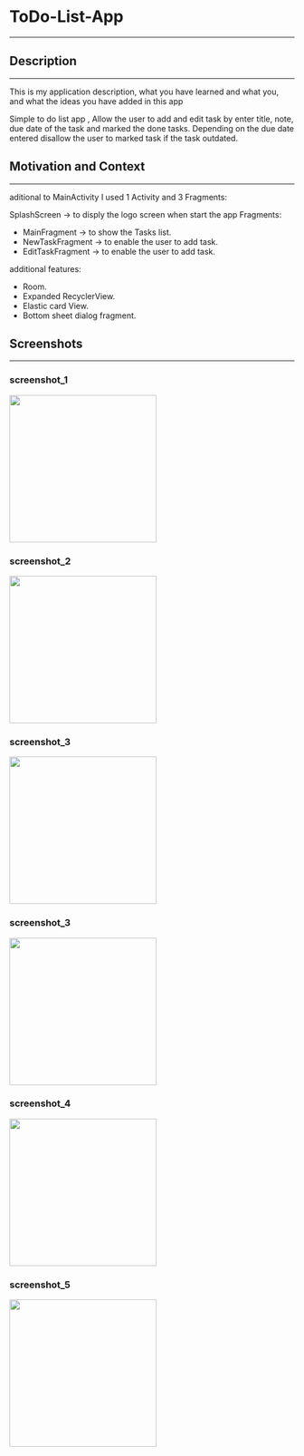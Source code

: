 # ToDo-List-App
---

<!--- Replace <OWNER> with your Github Username and <REPOSITORY> with the name of your repository. -->
<!--- You can find both of these in the url bar when you open your repository in github. -->


## Description
---
This is my application description, what you have learned and what you, and what the ideas you have added in this app 

Simple to do list app , Allow the user to add and edit task by enter title, note, due date of the task and marked the done tasks.
Depending on the due date entered disallow the user to marked task if the task outdated.

## Motivation and Context
---
aditional to MainActivity I used 1 Activity and 3 Fragments:

SplashScreen -> to disply the logo screen when start the app
Fragments: 
- MainFragment -> to show the Tasks list.
- NewTaskFragment -> to enable the user to add task.
- EditTaskFragment -> to enable the user to add task.

additional features:
- Room.
- Expanded RecyclerView.
- Elastic card View.
- Bottom sheet dialog fragment.


## Screenshots
---
### screenshot_1
<img src="/results/screenshot_1.png" width="260">

### screenshot_2
<img src="/results/screenshot_2.png" width="260">

### screenshot_3
<img src="/results/screenshot_2.png" width="260">


### screenshot_3
<img src="/results/screenshot_2.png" width="260">


### screenshot_4
<img src="/results/screenshot_2.png" width="260">


### screenshot_5
<img src="/results/screenshot_2.png" width="260">

